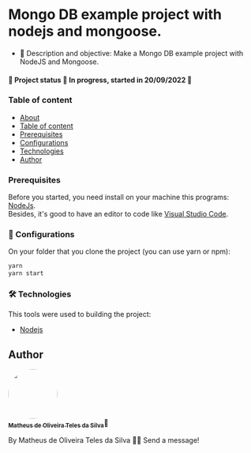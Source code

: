 # Mongo DB example project with nodejs and mongoose.

- 💬 Description and objective: Make a Mongo DB example project with NodeJS and Mongoose.

#### 🚧 Project status 🚀 In progress, started in 20/09/2022 🚧

### Table of content

<!--ts-->

- [About](#description)
- [Table of content](#table-of-content)
- [Prerequisites](#prerequisites)
- [Configurations](#configurations)
- [Technologies](#technologies)
- [Author](#author)
  <!--te-->
  <br>

### Prerequisites

Before you started, you need install on your machine this programs: [NodeJs](https://nodejs.org/en/).<br>
Besides, it's good to have an editor to code like [Visual Studio Code](https://code.visualstudio.com/).

### 🎲 Configurations

On your folder that you clone the project (you can use yarn or npm):

```bash
yarn
yarn start
```

### 🛠 Technologies

This tools were used to building the project:

- [Nodejs](https://nodejs.org/en/)

## Author

<a href="https://www.linkedin.com/in/oliveiramatheux/">
<img style="border-radius: 50%;" src="https://media-exp2.licdn.com/dms/image/C4D03AQEN5MndpcR7Rg/profile-displayphoto-shrink_800_800/0/1613396219696?e=1662595200&v=beta&t=dyQ92-5EMXRrsZauDV90mWfc34ia0_F21DG79HvA478" width="100px;" alt=""/>
<br/>
<sub><b>Matheus de Oliveira Teles da Silva</b></sub></a>🚀

By Matheus de Oliveira Teles da Silva 👋🏽 Send a message!